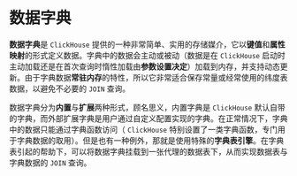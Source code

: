 # 数据字典

**数据字典**是 `ClickHouse` 提供的一种非常简单、实用的存储媒介，它以**键值**和**属性映射**的形式定义数据。字典中的数据会主动或被动（数据是在 `ClickHouse` 启动时主动加载还是在首次查询时惰性加载由**参数设置决定**）加载到内存，并支持动态更新。由于字典数据**常驻内存**的特性，所以它非常适合保存常量或经常使用的纬度表数据，以避免不必要的 `JOIN` 查询。

数据字典分为**内置**与**扩展**两种形式，顾名思义，内置字典是 `ClickHouse` 默认自带的字典，而外部扩展字典是用户通过自定义配置实现的字典。在正常情况下，字典中的数据只能通过字典函数访问（ `ClickHouse` 特别设置了一类字典函数，专门用于字典数据的取用）。但是也有一种例外，那就是使用特殊的**字典表引擎**。在字典表引起的帮助下，可以将数据字典挂载到一张代理的数据表下，从而实现数据表与字典数据的 `JOIN` 查询。
